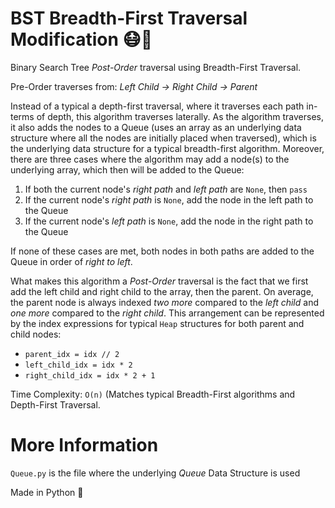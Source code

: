 # BST Breadth-First Traversal Modification 😷🌳

Binary Search Tree *Post-Order* traversal using Breadth-First Traversal.

Pre-Order traverses from: *Left Child -> Right Child -> Parent*

Instead of a typical a depth-first traversal, where it traverses each path in-terms of depth, this algorithm traverses laterally. As the algorithm traverses, it also adds the nodes to a Queue (uses an array as an underlying data structure where all the nodes are initially placed when traversed), which is the underlying data structure for a typical breadth-first algorithm. Moreover, there are three cases where the algorithm may add a node(s) to the underlying array, which then will be added to the Queue:
   
   1) If both the current node's *right path* and *left path* are `None`, then `pass`
   2) If the current node's *right path* is `None`, add the node in the left path to the Queue
   3) If the current node's *left path* is `None`, add the node in the right path to the Queue
  
 If none of these cases are met, both nodes in both paths are added to the Queue in order of *right to left*. 
 
 What makes this algorithm a *Post-Order* traversal is the fact that we first add the left child and right child to the array, then the parent. On average, the parent node is always indexed *two more* compared to the *left child* and *one more* compared to the *right child*. This arrangement can be represented by the index expressions for typical `Heap` structures for both parent and child nodes:
 
  - `parent_idx = idx // 2`
  - `left_child_idx = idx * 2`
  - `right_child_idx = idx * 2 + 1`

 Time Complexity: `O(n)` (Matches typical Breadth-First algorithms and Depth-First Traversal. 
 
 # More Information
 
 `Queue.py` is the file where the underlying *Queue* Data Structure is used
 
 Made in Python 🐍

